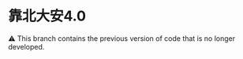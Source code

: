 # 靠北大安4.0

:warning: This branch contains the previous version of code that is no longer developed.
